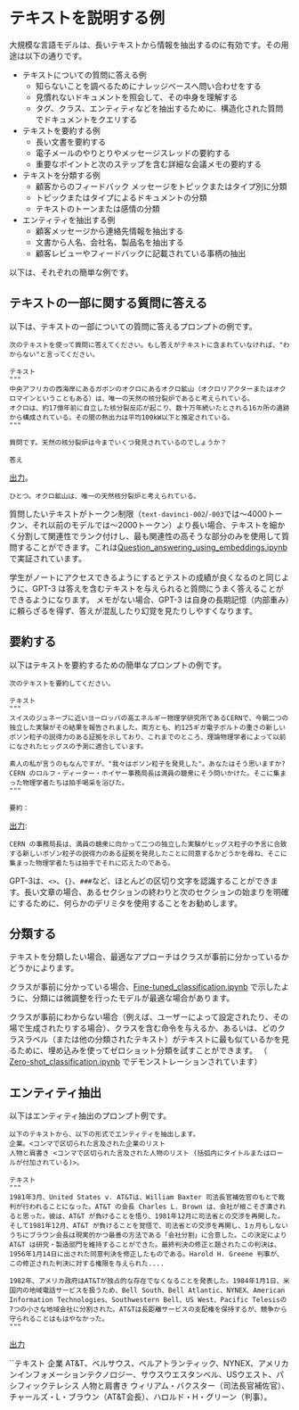 # テキストを説明する例

大規模な言語モデルは、長いテキストから情報を抽出するのに有効です。その用途は以下の通りです。

* テキストについての質問に答える例
  * 知らないことを調べるためにナレッジベースへ問い合わせをする
  * 見慣れないドキュメントを照会して、その中身を理解する
  * タグ、クラス、エンティティなどを抽出するために、構造化された質問でドキュメントをクエリする
* テキストを要約する例
  * 長い文書を要約する
  * 電子メールのやりとりやメッセージスレッドの要約する
  * 重要なポイントと次のステップを含む詳細な会議メモの要約する
* テキストを分類する例
  * 顧客からのフィードバック メッセージをトピックまたはタイプ別に分類
  * トピックまたはタイプによるドキュメントの分類
  * テキストのトーンまたは感情の分類
* エンティティを抽出する例
  * 顧客メッセージから連絡先情報を抽出する
  * 文書から人名、会社名、製品名を抽出する
  * 顧客レビューやフィードバックに記載されている事柄の抽出

以下は、それぞれの簡単な例です。

## テキストの一部に関する質問に答える

以下は、テキストの一部についての質問に答えるプロンプトの例です。


```text
次のテキストを使って質問に答えてください。もし答えがテキストに含まれていなければ、"わからない"と言ってください。

テキスト
"""
中央アフリカの西海岸にあるガボンのオクロにあるオクロ鉱山（オクロリアクターまたはオクロマインということもある）は、唯一の天然の核分裂炉であると考えられている。
オクロは、約17億年前に自立した核分裂反応が起こり、数十万年続いたとされる16カ所の遺跡から構成されている。その間の熱出力は平均100kW以下と推定されている。
"""

質問です。天然の核分裂炉は今までいくつ発見されているのでしょうか？

答え
```

[出力](https://beta.openai.com/playground/p/c8ZL7ioqKK7zxrMT2T9Md3gJ)。

```text
ひとつ。オクロ鉱山は、唯一の天然核分裂炉と考えられている。
```

質問したいテキストがトークン制限（`text-davinci-002`/`-003`では〜4000トークン、それ以前のモデルでは〜2000トークン）より長い場合、テキストを細かく分割して関連性でランク付けし、最も関連性の高そうな部分のみを使用して質問することができます。これは[Question_answering_using_embeddings.ipynb](examples/Question_answering_using_embeddings.ipynb)で実証されています。

学生がノートにアクセスできるようにするとテストの成績が良くなるのと同じように、GPT-3 は答えを含むテキストを与えられると質問にうまく答えることができるようになります。
メモがない場合、GPT-3 は自身の長期記憶（内部重み）に頼らざるを得ず、答えが混乱したり幻覚を見たりしやすくなります。

## 要約する

以下はテキストを要約するための簡単なプロンプトの例です。

```text
次のテキストを要約してください。

テキスト
"""
スイスのジュネーブに近いヨーロッパの高エネルギー物理学研究所であるCERNで、今朝二つの独立した実験がその結果を報告されました。両方とも、約125ギガ電子ボルトの重さの新しいボソン粒子の説得力のある証拠を示しており、これまでのところ、理論物理学者によって以前になされたヒッグスの予測に適合しています。

素人の私が言うのもなんですが、"我々はボソン粒子を発見した"。あなたはそう思いますか? CERN のロルフ・ディーター・ホイヤー事務局長は満員の聴衆にそう問いかけた。そこに集まった物理学者たちは拍手喝采を浴びた。
"""

要約：
```

[出力](https://beta.openai.com/playground/p/pew7DNB908TkUYiF0ZOdaIGc):

```text
CERN の事務局長は、満員の聴衆に向かって二つの独立した実験がヒッグス粒子の予言に合致する新しいボゾン粒子の説得力のある証拠を発見したことに同意するかどうかを尋ね、そこに集まった物理学者たちは拍手でそれに応えたのである。
```

GPT-3は、`<>`、`{}`、`###`など、ほとんどの区切り文字を認識することができます。長い文章の場合、あるセクションの終わりと次のセクションの始まりを明確にするために、何らかのデリミタを使用することをお勧めします。

## 分類する

テキストを分類したい場合、最適なアプローチはクラスが事前に分かっているかどうかによります。

クラスが事前に分かっている場合、[Fine-tuned_classification.ipynb](examples/Fine-tuned_classification.ipynb) で示したように、分類には微調整を行ったモデルが最適な場合があります。

クラスが事前にわからない場合（例えば、ユーザーによって設定されたり、その場で生成されたりする場合）、クラスを含む命令を与えるか、あるいは、どのクラスラベル（または他の分類されたテキスト）がテキストに最も似ているかを見るために、埋め込みを使ってゼロショット分類を試すことができます。
（ [Zero-shot_classification.ipynb](examples/Zero-shot_classification_with_embeddings.ipynb) でデモンストレーションされています）

## エンティティ抽出

以下はエンティティ抽出のプロンプト例です。

```text
以下のテキストから、以下の形式でエンティティを抽出します。
企業。<コンマで区切られた言及された企業のリスト
人物と肩書き <コンマで区切られた言及された人物のリスト (括弧内にタイトルまたはロールが付加されている)>。

テキスト
"""
1981年3月、United States v. AT&Tは、William Baxter 司法長官補佐官のもとで裁判が行われることになった。AT&T の会長 Charles L. Brown は、会社が根こそぎ潰されると思った。彼は、AT&T が負けることを悟り、1981年12月に司法省との交渉を再開した。そして1981年12月、AT&T が負けることを覚悟で、司法省との交渉を再開し、1ヵ月もしないうちにブラウン会長は現実的かつ最善の方法である「会社分割」に合意した。この決定により AT&T は研究・製造部門を維持することができた。最終判決の修正と題されたこの判決は、1956年1月14日に出された同意判決を修正したものである。Harold H. Greene 判事が、この修正された判決に対する権限を与えられた....

1982年、アメリカ政府はAT&Tが独占的な存在でなくなることを発表した。1984年1月1日、米国内の地域電話サービスを扱うため、Bell South、Bell Atlantic、NYNEX、American Information Technologies、Southwestern Bell、US West、Pacific Telesisの7つの小さな地域会社に分割された。AT&Tは長距離サービスの支配権を保持するが、競争から守られることはもはやなかった。
"""
```

[出力](https://beta.openai.com/playground/p/of47T7N5CtHF4RlvwFkTu3pN)

``テキスト
企業 AT&T、ベルサウス、ベルアトランティック、NYNEX、アメリカンインフォメーションテクノロジー、サウスウエスタンベル、USウエスト、パシフィックテレシス
人物と肩書き ウィリアム・バクスター（司法長官補佐官）、チャールズ・L・ブラウン（AT&T会長）、ハロルド・H・グリーン（判事）。


<!--
# Text explanation examples

Large language models are useful for distilling information from long texts. Applications include:

* Answering questions about a piece of text, e.g.:
  * Querying an knowledge base to help people look up things they don't know
  * Querying an unfamiliar document to understand what it contains
  * Querying a document with structured questions in order to extract tags, classes, entities, etc.
* Summarizing text, e.g.:
  * Summarizing long documents
  * Summarizing back-and-forth emails or message threads
  * Summarizing detailed meeting notes with key points and next steps
* Classifying text, e.g.:
  * Classifying customer feedback messages by topic or type
  * Classifying documents by topic or type
  * Classifying the tone or sentiment of text
* Extracting entities, e.g.:
  * Extracting contact information from a customer message
  * Extracting names of people or companies or products from a document
  * Extracting things mentioned in customer reviews or feedback

Below are some simple examples of each.

## Answering questions about a piece of text

Here's an example prompt for answering questions about a piece of text:

```text
Using the following text, answer the following question. If the answer is not contained within the text, say "I don't know."

Text:
"""
Oklo Mine (sometimes Oklo Reactor or Oklo Mines), located in Oklo, Gabon on the west coast of Central Africa, is believed to be the only natural nuclear fission reactor. Oklo consists of 16 sites at which self-sustaining nuclear fission reactions are thought to have taken place approximately 1.7 billion years ago, and ran for hundreds of thousands of years. It is estimated to have averaged under 100 kW of thermal power during that time.
"""

Question: How many natural fission reactors have ever been discovered?

Answer:
```

[Output](https://beta.openai.com/playground/p/c8ZL7ioqKK7zxrMT2T9Md3gJ):

```text
 One. Oklo Mine is believed to be the only natural nuclear fission reactor.
```

If the text you wish to ask about is longer than the token limit (~4,000 tokens for `text-davinci-002`/`-003` and ~2,000 tokens for earlier models), you can split the text into smaller pieces, rank them by relevance, and then ask your question only using the most-relevant-looking pieces. This is demonstrated in [Question_answering_using_embeddings.ipynb](examples/Question_answering_using_embeddings.ipynb).

In the same way that students do better on tests when allowed to access notes, GPT-3 does better at answering questions when it's given text containing the answer.
Without notes, GPT-3 has to rely on its own long-term memory (i.e., internal weights), which are more prone to result in confabulated or hallucinated answers.

## Summarization

Here's a simple example prompt to summarize a piece of text:

```text
Summarize the following text.

Text:
"""
Two independent experiments reported their results this morning at CERN, Europe's high-energy physics laboratory near Geneva in Switzerland. Both show convincing evidence of a new boson particle weighing around 125 gigaelectronvolts, which so far fits predictions of the Higgs previously made by theoretical physicists.

"As a layman I would say: 'I think we have it'. Would you agree?" Rolf-Dieter Heuer, CERN's director-general, asked the packed auditorium. The physicists assembled there burst into applause.
"""

Summary:
```

[Output](https://beta.openai.com/playground/p/pew7DNB908TkUYiF0ZOdaIGc):

```text
CERN's director-general asked a packed auditorium if they agreed that two independent experiments had found convincing evidence of a new boson particle that fits predictions of the Higgs, to which the physicists assembled there responded with applause.
```

The triple quotation marks `"""` used in these example prompts aren't special; GPT-3 can recognize most delimiters, including `<>`, `{}`, or `###`. For long pieces of text, we recommend using some kind of delimiter to help disambiguate where one section of text ends and the next begins.

## Classification

If you want to classify the text, the best approach depends on whether the classes are known in advance.

If your classes _are_ known in advance, classification is often best done with a fine-tuned model, as demonstrated in [Fine-tuned_classification.ipynb](examples/Fine-tuned_classification.ipynb).

If your classes are not known in advance (e.g., they are set by a user or generated on the fly), you can try zero-shot classification by either giving an instruction containing the classes or even by using embeddings to see which class label (or other classified texts) are most similar to the text (as demonstrated in [Zero-shot_classification.ipynb](examples/Zero-shot_classification_with_embeddings.ipynb)).

## Entity extraction

Here's an example prompt for entity extraction:

```text
From the text below, extract the following entities in the following format:
Companies: <comma-separated list of companies mentioned>
People & titles: <comma-separated list of people mentioned (with their titles or roles appended in parentheses)>

Text:
"""
In March 1981, United States v. AT&T came to trial under Assistant Attorney General William Baxter. AT&T chairman Charles L. Brown thought the company would be gutted. He realized that AT&T would lose and, in December 1981, resumed negotiations with the Justice Department. Reaching an agreement less than a month later, Brown agreed to divestiture—the best and only realistic alternative. AT&T's decision allowed it to retain its research and manufacturing arms. The decree, titled the Modification of Final Judgment, was an adjustment of the Consent Decree of 14 January 1956. Judge Harold H. Greene was given the authority over the modified decree....

In 1982, the U.S. government announced that AT&T would cease to exist as a monopolistic entity. On 1 January 1984, it was split into seven smaller regional companies, Bell South, Bell Atlantic, NYNEX, American Information Technologies, Southwestern Bell, US West, and Pacific Telesis, to handle regional phone services in the U.S. AT&T retains control of its long distance services, but was no longer protected from competition.
"""
```

[Output](https://beta.openai.com/playground/p/of47T7N5CtHF4RlvwFkTu3pN):

```text

Companies: AT&T, Bell South, Bell Atlantic, NYNEX, American Information Technologies, Southwestern Bell, US West, Pacific Telesis
People & titles: William Baxter (Assistant Attorney General), Charles L. Brown (AT&T chairman), Harold H. Greene (Judge)
```
-->
